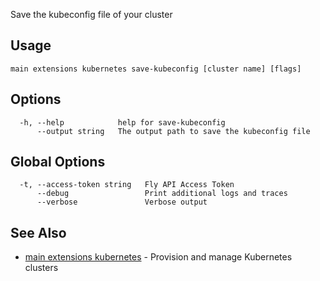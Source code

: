 Save the kubeconfig file of your cluster

## Usage
~~~
main extensions kubernetes save-kubeconfig [cluster name] [flags]
~~~

## Options

~~~
  -h, --help            help for save-kubeconfig
      --output string   The output path to save the kubeconfig file
~~~

## Global Options

~~~
  -t, --access-token string   Fly API Access Token
      --debug                 Print additional logs and traces
      --verbose               Verbose output
~~~

## See Also

* [main extensions kubernetes](/docs/flyctl/main-extensions-kubernetes/)	 - Provision and manage Kubernetes clusters

